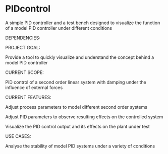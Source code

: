 # PIDcontrol
A simple PID controller and a test bench designed to visualize the function of a model PID controller under different conditions

DEPENDENCIES:


PROJECT GOAL:

Provide a tool to quickly visualize and understand the concept behind a model PID controller 

CURRENT SCOPE:

PID control of a second order linear system with damping under the influence of external forces

CURRENT FEATURES:

Adjust process parameters to model different second order systems

Adjust PID parameters to observe resulting effects on the controlled system

Visualize the PID control output and its effects on the plant under test

USE CASES:

Analyse the stability of model PID systems under a variety of conditions
